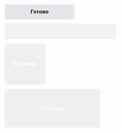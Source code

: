
<html>
<head>
<meta charset="UTF-8">
<title>Документ без названия</title>
</head>
	<p>
<button style="background: #E5E5EA; width: 225px; height: 48px; border-radius: 4px; border: none; font: SF Pro; font-size: 17px; font-weight: 600; ">Готово</button>
		</p>
	<p>
		<input style="background: #F2F2F2; width: 360px; height: 50px; border-radius: 4px; border: none;font: SF Pro; font-size: 17px; color: #939393; font-weight: 400; value="Подъезд";  type="text" required>
		</p>
	<p>
<button style="background-image: url(https://i.imgur.com/JeT5Fto.jpg); width: 131.61px; height: 131.61px; border-radius: 4px; border: none; font: SF Pro; font-size: 20px; color: #FFFFFF; font-weight: 600; ">Семена</button>
</p>
<p>
<button style="background-image: url(https://i.imgur.com/FylkinR.jpg); width: 308px; height: 125px; border-radius: 4px; border: none; font: SF Pro; font-size: 20px; color: #FFFFFF; font-weight: 600; ">Ржаное</button>
</p>	
<body>
</body>
</html>
